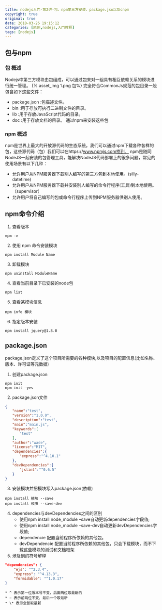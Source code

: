 ```yaml
---
title: nodejs入门-第2讲-包、npm第三方安装、package.jso以及cnpm
copyright: true
original: true
date: 2018-03-26 19:15:12
categories: [原创,nodejs,入门教程]
tags: [nodejs]
---
```

## 包与npm
### 包 概述
Nodejs中第三方模块由包组成，可以通过包来对一组具有相互依赖关系的模块进行统一管理。
{% asset_img 1.png  包%}
完全符合CommonJs规范的包目录一般包含如下这些文件：
* package.json :包描述文件。
* bin :用于存放可执行二进制文件的目录。
* lib :用于存放JavaScript代码的目录。
* doc :用于存放文档的目录。
通过npm来安装这些包
<!-- more -->
### npm 概述
npm是世界上最大的开放源代码的生态系统。我们可以通过npm下载各种各样的包，这些源代码（包）我们可以在https://www.npmjs.com找到。
npm是随同NodeJS一起安装的包管理工具，能解决NodeJS代码部署上的很多问题，常见的使用场景有以下几种：
* 允许用户从NPM服务器下载别人编写的第三方包到本地使用。(silly-datetime)
* 允许用户从NPM服务器下载并安装别人编写的命令行程序(工具)到本地使用。（supervisor）
* 允许用户将自己编写的包或命令行程序上传到NPM服务器供别人使用。

## npm命令介绍
1. 查看版本
```text
mpm -v
```
2. 使用 npm 命令安装模块
```text
npm install Module Name
```
3. 卸载模块
```text
npm uninstall ModuleName
```
4. 查看当前目录下已安装的node包
```text
npm list
```
5. 查看某模块信息
```text
npm info 模块
```
6. 指定版本安装
```text
npm install jquery@1.8.0
```

## package.json
package.json定义了这个项目所需要的各种模块,以及项目的配置信息(比如名称、版本、许可证等元数据)
1. 创建package.json
```text
npm init 
npm init –yes
```
2. package.json文件
```json
{
　　"name":"test",
　　"version":"1.0.0",
　　"description":"test",
　　"main":"main.js",
　　"keywords":[
　　　　"test"
　　],
　　"author":"wade",
　　"license":"MIT",
　　"dependencies":{
　　　　"express":"^4.10.1"
　　},
　　"devDependencies":{
　　　　"jslint":"^0.6.5"
　　}
}
```
3. 安装模块并把模块写入package.json(依赖)
```text
npm install 模块 --save
npm install 模块 --save-dev
```
4. dependencies与devDependencies之间的区别
    * 使用npm install node_module –save自动更新dependencies字段值; 
    * 使用npm install node_module –save-dev自动更新devDependencies字段值;
    * dependencie 配置当前程序所依赖的其他包。 
    * devDependencie 配置当前程序所依赖的其他包，只会下载模块，而不下载这些模块的测试和文档框架
5. 涉及到的符号解释
```json
"dependencies": { 
    "ejs": "^2.3.4", 
    "express": "^4.13.3", 
    "formidable": "^1.0.17" 
}
```
    * ^ 表示第一位版本号不变，后面两位取最新的 
    * ~ 表示前两位不变，最后一个取最新 
    * \* 表示全部取最新

